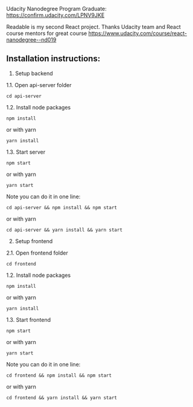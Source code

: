 Udacity Nanodegree Program Graduate: 
https://confirm.udacity.com/LPNV9JKE

Readable is my second React project.
Thanks Udacity team and React course mentors for great course
https://www.udacity.com/course/react-nanodegree--nd019

## Installation instructions:

1. Setup backend

1.1. Open api-server folder
```
cd api-server
```

1.2. Install node packages
```
npm install
```
or with yarn
```
yarn install
```

1.3. Start server
```
npm start
```
or with yarn
```
yarn start
```

Note you can do it in one line:
```
cd api-server && npm install && npm start
```
or with yarn
```
cd api-server && yarn install && yarn start
```


2. Setup frontend

2.1. Open frontend folder
```
cd frontend
```

1.2. Install node packages
```
npm install
```
or with yarn
```
yarn install
```

1.3. Start frontend
```
npm start
```
or with yarn
```
yarn start
```

Note you can do it in one line:
```
cd frontend && npm install && npm start
```
or with yarn
```
cd frontend && yarn install && yarn start
```
